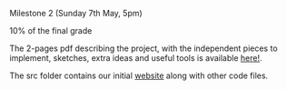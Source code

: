 Milestone 2 (Sunday 7th May, 5pm)

10% of the final grade

The 2-pages pdf describing the project, with the independent pieces to implement, sketches, extra ideas and useful tools is available [here!](./Milestone2/Milestone2.pdf).

The src folder contains our initial [website](https://com-480-data-visualization.github.io/project-2023-data-divas/Milestone2/src/) along with other code files.
